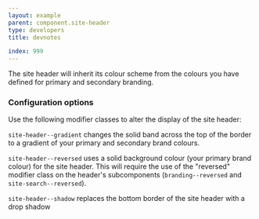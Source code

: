 ```yaml
---
layout: example
parent: component.site-header
type: developers
title: devnotes

index: 999
---
```


The site header will inherit its colour scheme from the colours you have defined for primary and secondary branding.

### Configuration options

Use the following modifier classes to alter the display of the site header:

`site-header--gradient` changes the solid band across the top of the border to a gradient of your primary and secondary brand colours.

`site-header--reversed` uses a solid background colour (your primary brand colour) for the site header. This will require the use of the "reversed" modifier class on the header's subcomponents (`branding--reversed` and `site-search--reversed`).

`site-header--shadow` replaces the bottom border of the site header with a drop shadow
